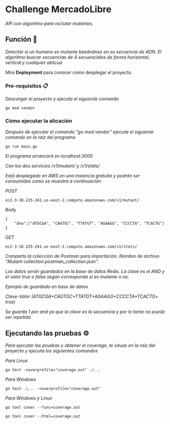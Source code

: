 # Challenge MercadoLibre

_API con algoritmo para reclutar mutantes._

## Función 🚀

_Detectar si un humano es mutante basándose en su secuencia de ADN. El algoritmo buscar secuencias de 4 secuenciales de forma horizontal, vertical y cualquier oblicua_

Mira **Deployment** para conocer como desplegar el proyecto.


### Pre-requisitos 📋

_Descargar el proyecto y ejecuta el siguiente comando_

```
go mod vendor
```


### Cómo ejecutar la alicación

_Después de ejecutar el comando "go mod vendor" ejecuta el siguiente comando en la raíz del programa_

```
go run main.go
```

_El programa arrancará en localhost:3000_

_Con los dos servicios /v1/mutant/ y /v1/stats/_

_Está desplegado en AWS en una instancia gratuita y podrán ser consumidas como se muestra a continuación_

_POST_
```
ec2-3-18-225-241.us-east-2.compute.amazonaws.com/v1/mutant/
```
Body
```
{
    "dna":["ATGCGA", "CAGTGC", "TTATGT", "AGAAGG", "CCCCTA", "TCACTG"]
}
```

_GET_
``` 
ec2-3-18-225-241.us-east-2.compute.amazonaws.com/v1/stats/
```

_Comparto la colección de Postman para importación. Nombre de archivo "Mutant collection.postman_collection.json"._

_Los datos serán guardados en la base de datos Redis. La clave es el AND y el valor true o false según corresponda si es mutante o no._

_Ejemplo de guardado en base de datos_

_Clave-Valor_
_(ATGCGA+CAGTGC+TTATGT+AGAAGG+CCCCTA+TCACTG+ true)_

_Se guarda 1 por and ya que la clave es la secuencia y por lo tanto no puede ser repetida_

## Ejecutando las pruebas ⚙️

_Para ejecutar las pruebas y obtener el coverage, te situas en la raíz del proyecto y ejecuta los siguientes comandos_

_Para Linux_
```
go test -coverprofile="coverage.out" ./...
```

_Para Windows_
```
go test .\... -coverprofile="coverage.out"
```

_Para Windows y Linux_
```
go tool cover --func=coverage.out
```

```
go tool cover --html=coverage.out
```
